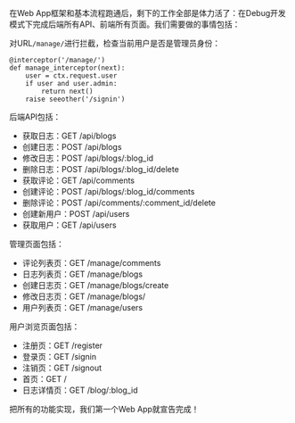 在Web App框架和基本流程跑通后，剩下的工作全部是体力活了：在Debug开发模式下完成后端所有API、前端所有页面。我们需要做的事情包括：

对URL`/manage/`进行拦截，检查当前用户是否是管理员身份：

```
@interceptor('/manage/')
def manage_interceptor(next):
    user = ctx.request.user
    if user and user.admin:
        return next()
    raise seeother('/signin')

```

后端API包括：

- 获取日志：GET /api/blogs
- 创建日志：POST /api/blogs
- 修改日志：POST /api/blogs/:blog_id
- 删除日志：POST /api/blogs/:blog_id/delete
- 获取评论：GET /api/comments
- 创建评论：POST /api/blogs/:blog_id/comments
- 删除评论：POST /api/comments/:comment_id/delete
- 创建新用户：POST /api/users
- 获取用户：GET /api/users

管理页面包括：

- 评论列表页：GET /manage/comments
- 日志列表页：GET /manage/blogs
- 创建日志页：GET /manage/blogs/create
- 修改日志页：GET /manage/blogs/
- 用户列表页：GET /manage/users

用户浏览页面包括：

- 注册页：GET /register
- 登录页：GET /signin
- 注销页：GET /signout
- 首页：GET /
- 日志详情页：GET /blog/:blog_id

把所有的功能实现，我们第一个Web App就宣告完成！